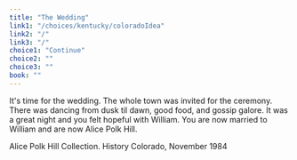 ```yaml
---
title: "The Wedding"
link1: "/choices/kentucky/coloradoIdea"
link2: "/"
link3: "/"
choice1: "Continue"
choice2: ""
choice3: ""
book: ""
---
```

It's time for the wedding. The whole town was invited for the ceremony. There was dancing from dusk til dawn, good food, and gossip galore. It was a great night and you felt hopeful with William. <span class="bold">You are now married to William and are now Alice Polk Hill.</span>

<span class="italic">Alice Polk Hill Collection</span>. History Colorado, November 1984